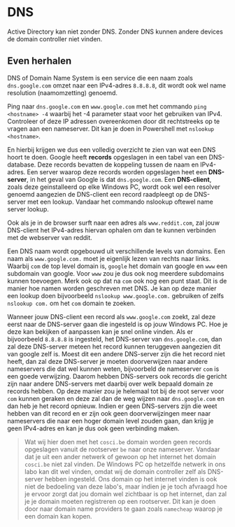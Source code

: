 # DNS

Active Directory kan niet zonder DNS. Zonder DNS kunnen andere devices de domain controller niet vinden.

## Even herhalen

DNS of Domain Name System is een service die een naam zoals `dns.google.com` omzet naar een IPv4-adres `8.8.8.8`, dit wordt ook wel name resolution (naamomzetting) genoemd.

Ping naar `dns.google.com` en `www.google.com` met het commando `ping <hostname> -4` waarbij het -4 parameter staat voor het gebruiken van IPv4. Controleer of deze IP adressen overeenkomen door dit rechtstreeks op te vragen aan een nameserver. Dit kan je doen in Powershell met `nslookup <hostname>`.

En hierbij krijgen we dus een volledig overzicht te zien van wat een DNS hoort te doen. Google heeft **records** opgeslagen in een tabel van een DNS-database. Deze records bevatten de koppeling tussen de naam en IPv4-adres. Een server waarop deze records worden opgeslagen heet een **DNS-server**, in het geval van Google is dat `dns.google.com`. Een **DNS-client**, zoals deze geinstalleerd op elke Windows PC, wordt ook wel een resolver genoemd aangezien de DNS-client een record raadpleegt op de DNS-server met een lookup. Vandaar het commando nslookup oftewel name server lookup.

Ook als je in de browser surft naar een adres als `www.reddit.com`, zal jouw DNS-client het IPv4-adres hiervan ophalen om dan te kunnen verbinden met de webserver van reddit.

Een DNS naam wordt opgebouwd uit verschillende levels van domains. Een naam als `www.google.com.` moet je eigenlijk lezen van rechts naar links. Waarbij `com` de top level domain is, `google` het domain van google en `www` een subdomain van google. Voor `www` zou je dus ook nog meerdere subdomains kunnen toevoegen. Merk ook op dat na `com` ook nog een punt staat. Dit is de manier hoe namen worden geschreven met DNS. Je kan op deze manier een lookup doen bijvoorbeeld `nslookup www.google.com.` gebruiken of zelfs `nslookup com.` om het `com` domain te zoeken.

Wanneer jouw DNS-client een record als `www.google.com` zoekt, zal deze eerst naar de DNS-server gaan die ingesteld is op jouw Windows PC. Hoe je deze kan bekijken of aanpassen kan je snel online vinden. Als er bijvoorbeeld `8.8.8.8` is ingesteld, het DNS-server van `dns.google.com`, dan zal deze DNS-server meteen het record kunnen teruggeven aangezien dit van google zelf is. Moest dit een andere DNS-server zijn die het record niet heeft, dan zal deze DNS-server je moeten doorverwijzen naar andere nameservers die dat wel kunnen weten, bijvoorbeld de nameserver `com` is een goede verwijzing. Daarom hebben DNS-servers ook records die gericht zijn naar andere DNS-servers met daarbij over welk bepaald domain ze records hebben. Op deze manier zou je helemaal tot bij de root server voor `com` kunnen geraken en deze zal dan de weg wijzen naar `dns.google.com` en dan heb je het record opnieuw. Indien er geen DNS-servers zijn die weet hebben van dit record en er zijn ook geen doorverwijzingen meer naar nameservers die naar een hoger domain level zouden gaan, dan krijg je geen IPv4-adres en kan je dus ook geen verbinding maken.

> Wat wij hier doen met het `cosci.be` domain worden geen records opgeslagen vanuit de rootserver `be` naar onze nameserver. Vandaar dat je uit een ander netwerk of gewoon op het internet het domain `cosci.be` niet zal vinden. De Windows PC op hetzelfde netwerk in ons labo kan dit wel vinden, omdat wij de domain controller zelf als DNS-server hebben ingesteld. Ons domain op het internet vinden is ook niet de bedoeling van deze labo's, maar indien je je toch afvraagd hoe je ervoor zorgt dat jou domain wel zichtbaar is op het internet, dan zal je je domain moeten registreren op een rootserver. Dit kan je doen door naar domain name providers te gaan zoals `namecheap` waarop je een domain kan kopen.
